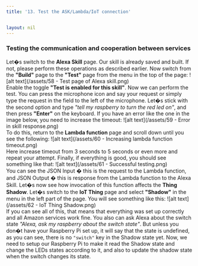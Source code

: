 ```yaml
---
title: '13. Test the ASK/Lambda/IoT connection'


layout: nil
---
```

### Testing the communication and cooperation between services

Let�s switch to the **Alexa Skill** page. Our skill is already saved and built. If not, please perform these operations as described earlier.
Now switch from the **"Build"** page to the **"Test"** page from the menu in the top of the page:
![alt text](/assets/58 - Test page of Alexa skill.png)   
Enable the toggle **"Test is enabled for this skill"**. Now we can perform the test. You can press the microphone icon and say your request or simply type the request in the field to the left of the microphone. Let�s stick with the second option and type *"tell my raspberry to turn the red led on"*, and then press **"Enter"** on the keyboard.
If you have an error like the one in the image below, you need to increase the timeout:
![alt text](/assets/59 - Error in skill response.png)    
To do this, return to the **Lambda function** page and scroll down until you see the following:
![alt text](/assets/60 - Increasing lambda function timeout.png)   
Here increase timeout from 3 seconds to 5 seconds or even more and repeat your attempt.
Finally, if everything is good, you should see something like that:
![alt text](/assets/61 - Successful testing.png)    
You can see the JSON Input � this is the request to the Lambda function, and JSON Output � this is response from the Lambda function to the Alexa Skill.
Let�s now see how invocation of this function affects the **Thing Shadow**. Let�s switch to the **IoT Thing** page and select **"Shadow"** in the menu in the left part of the page. You will see something like this:
![alt text](/assets/62 - IoT Thing Shadow.png)   
If you can see all of this, that means that everything was set up correctly and all Amazon services work fine. 
You also can ask Alexa about the switch state *"Alexa, ask my raspberry about the switch state"*. But unless you don�t have your Raspberry Pi set up, it will say that the state is undefined, as you can see, there is no `"switch"` key in the Shadow state yet.
Now, we need to setup our Raspberry Pi to make it read the Shadow state and change the LEDs states according to it, and also to update the shadow state when the switch changes its state.

